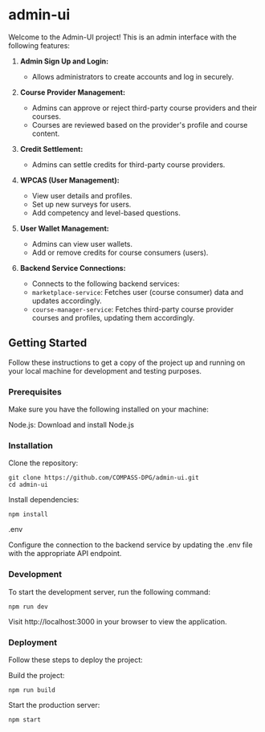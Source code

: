 # admin-ui

Welcome to the Admin-UI project! This is an admin interface with the following features:

1. **Admin Sign Up and Login:**

   - Allows administrators to create accounts and log in securely.

2. **Course Provider Management:**

   - Admins can approve or reject third-party course providers and their courses.
   - Courses are reviewed based on the provider's profile and course content.

3. **Credit Settlement:**

   - Admins can settle credits for third-party course providers.

4. **WPCAS (User Management):**

   - View user details and profiles.
   - Set up new surveys for users.
   - Add competency and level-based questions.

5. **User Wallet Management:**

   - Admins can view user wallets.
   - Add or remove credits for course consumers (users).

6. **Backend Service Connections:**
   - Connects to the following backend services:
   - `marketplace-service`: Fetches user (course consumer) data and updates accordingly.
   - `course-manager-service`: Fetches third-party course provider courses and profiles, updating them accordingly.

## Getting Started

Follow these instructions to get a copy of the project up and running on your local machine for development and testing purposes.

### Prerequisites

Make sure you have the following installed on your machine:

Node.js: Download and install Node.js

### Installation

Clone the repository:

```
git clone https://github.com/COMPASS-DPG/admin-ui.git
cd admin-ui
```

Install dependencies:

```
npm install
```

.env

Configure the connection to the backend service by updating the .env file with the appropriate API endpoint.

### Development

To start the development server, run the following command:

```
npm run dev
```

Visit http://localhost:3000 in your browser to view the application.

### Deployment

Follow these steps to deploy the project:

Build the project:

```
npm run build
```

Start the production server:

```
npm start
```
